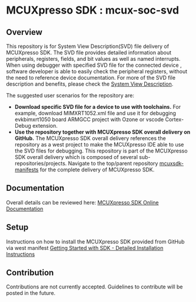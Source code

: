 # MCUXpresso SDK : mcux-soc-svd

## Overview
This repository is for System View Description(SVD) file delivery of MCUXpresso SDK. The SVD file provides detailed information about peripherals, registers, fields, and bit values as well as named interrupts. When using debugger with specified SVD file for the connected device , software developer is able to easily check the peripheral registers, without the need to reference device documentation. For more of the SVD file description and benefits, please check the [System View Description](https://arm-software.github.io/CMSIS_5/SVD/html/index.html).

The suggested user scenarios for the repository are:

* **Download specific SVD file for a device to use with toolchains.** For example, download MIMXRT1052.xml file and use it for debugging evkbimxrt1050 board ARMGCC project with Ozone or vscode Cortex-Debug extension.
* **Use the repository together with MCUXpresso SDK overall delivery on GitHub.** The MCUXpresso SDK overall delivery references the repository as a west project to make the MCUXpresso IDE able to use the SVD files for debugging. This repository is part of the MCUXpresso SDK overall delivery which is composed of several sub-repositories/projects. Navigate to the top/parent repository [mcuxsdk-manifests](https://github.com/nxp-mcuxpresso/mcuxsdk-manifests) for the complete delivery of MCUXpresso SDK.

## Documentation
Overall details can be reviewed here: [MCUXpresso SDK Online Documentation](https://mcuxpresso.nxp.com/mcuxsdk/latest/html/introduction/README.html)  

## Setup
Instructions on how to install the MCUXpresso SDK provided from GitHub via west manifest [Getting Started with SDK - Detailed Installation Instructions](https://mcuxpresso.nxp.com/mcuxsdk/latest/html/gsd/installation.html#installation)

## Contribution
Contributions are not currently accepted. Guidelines to contribute will be posted in the future.
